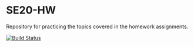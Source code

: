 # SE20-HW
Repository for practicing the topics covered in the homework assignments.

[![Build Status](https://travis-ci.com/chsmith3/SE20-HW.svg?branch=master)](https://travis-ci.com/chsmith3/SE20-HW)
